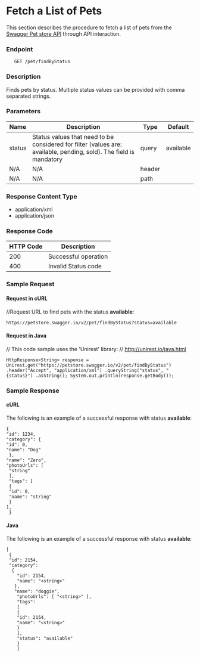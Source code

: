 

# Fetch a List of Pets

This section describes the procedure to fetch a list of pets from the [Swagger Pet store API](https://petstore.swagger.io/) through API interaction.


### Endpoint
       GET /pet/findByStatus

### Description
Finds pets by status.
Multiple status values can be provided with comma separated strings.

       
### Parameters

| Name|Description|Type  |Default|
|--------|-------------------------------------------------------------------------------------------|------|------------|
| status |Status values that need to be considered for filter (values are: available, pending, sold). The field is mandatory |query | available
| N/A|N/A|header|  
|N/A| N/A|path| 

### Response Content Type
-   application/xml
-   application/json

### Response Code

| HTTP Code       |Description                          |           
|--------------|-------------------------------|
|200           |Successful operation   
|400           |Invalid Status code

### Sample Request

#### Request in cURL
//Request URL to find pets with the status **available**: 

    https://petstore.swagger.io/v2/pet/findByStatus?status=available

#### Request in Java 
// This code sample uses the 'Unirest' library: 
// http://unirest.io/java.html 

    HttpResponse<String> response = Unirest.get("https://petstore.swagger.io/v2/pet/findByStatus") .header("Accept", "application/xml") .queryString("status", "{status}") .asString(); System.out.println(response.getBody());


### Sample Response

#### cURL

The following is an example of a successful  response with status **available**:

    {
    "id": 1234,
    "category": {
    "id": 0,
    "name": "Dog"
     },
    "name": "Zero",
    "photoUrls": [
     "string"
     ],
     "tags": [
     {
     "id": 0,
     "name": "string"
     }
    ],
     }

#### Java
The following is an example of a successful  response with status **available**:

    [
     { 
     "id": 2154, 
     "category": 
      { 
        "id": 2154, 
        "name": "<string>" 
       }, 
       "name": "doggie",
        "photoUrls": [ "<string>" ], 
        "tags": 
        [ 
        { 
        "id": 2154, 
        "name": "<string>" 
        } 
        ], 
        "status": "available" 
        } 
        ]


<!--stackedit_data:
eyJwcm9wZXJ0aWVzIjoidGl0bGU6IFBldFN0b3JlXG5hdXRob3
I6IFRydXB0aVxuc3RhdHVzOiBGcnN0IGRyYWZ0XG5kYXRlOiAy
Mi0wMy0yMDI0XG4iLCJoaXN0b3J5IjpbLTY2NzE2NjU5NiwtMT
kyNDU4NzU0NSw4MTY1MDI0MDZdfQ==
-->